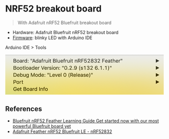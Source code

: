 # NRF52 breakout board

> With Adafruit nRF52 Bluefruit breakout board

- Hardware: Adafruit Bluefruit nRF52 breakout board
- [Firmware](main.ino): blinky LED with Arduino IDE

Arduino IDE > Tools

![](arduino-ide.png)

## References

- [Bluefruit nRF52 Feather Learning Guide
Get started now with our most powerful Bluefruit board yet](https://learn.adafruit.com/bluefruit-nrf52-feather-learning-guide/introduction)
- [Adafruit Feather nRF52 Bluefruit LE - nRF52832](https://www.adafruit.com/product/3406)
